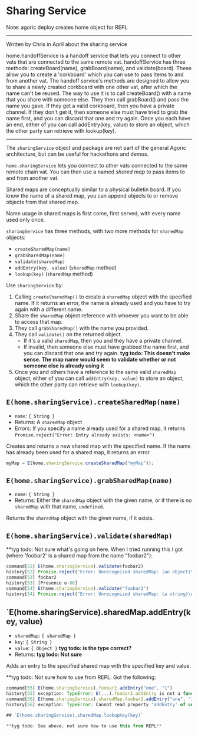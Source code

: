 # Sharing Service

Note: agoric deploy creates home object for REPL 

-------------------------

Written by Chris in April about the sharing service

home.handoffService is a handoff service that lets you connect to other vats that are connected to the same remote vat. handoffService has three methods: createBoard(name), grabBoard(name), and validate(board). These allow you to create a 'corkboard' which you can use to pass items to and from another vat. The handoff service's methods are designed to allow you to share a newly created corkboard with one other vat, after which the name can't be reused.
The way to use it is to call createBoard() with a name that you share with someone else. They then call grabBoard() and pass the name you gave. If they get a valid corkboard, then you have a private channel. If they don't get it, then someone else must have tried to grab the name first, and you can discard that one and try again.
Once you each have an end, either of you can call addEntry(key, value) to store an object, which the other party can retrieve with lookup(key).

----------------------------

The `sharingService` object  and package are not part of the general
Agoric architecture, but can be useful for hackathons and demos. 

`home.sharingService` lets you connect to other vats
connected to the same remote chain vat. You can then
use a named *shared map* to pass items to and from another vat.

Shared maps are conceptually similar to a physical bulletin
board. If you know the name of a shared map, you can
append objects to or remove objects from that shared map. 

Name usage in shared maps is first come, first served, with
every name used only once. 

`sharingService` has three methods, with two more methods for
`sharedMap` objects: 
- `createSharedMap(name)`
- `grabSharedMap(name)`
- `validate(sharedMap)`
- `addEntry(key, value)` (`sharedMap` method) 
- `lookup(key)` (`sharedMap` method)

Use `sharingService` by:
1. Calling `createSharedMap()` to create a `sharedMap` object with the
   specified name. If it returns an error, the name is already used and
   you have to try again with a different name.
2. Share the `sharedMap` object reference with whoever you want to be
   able to access that map.  
3. They call `grabSharedMap()` with the name you provided.
4. They call `validate()` on the returned object. 
   - If it's a valid `sharedMap`, then you and they have a private channel. 
   - If invalid, then someone else must have grabbed the name first, and
     you can discard that one and try  again. **tyg todo: This doesn't
     make sense. The map name would seem to validate whether or not someone
     else is already using it**
5. Once you and others have a reference to the same valid `sharedMap`
   object, either of you can call `addEntry(key, value)` to store an
   object, which the other party can retrieve with `lookup(key)`. 

## `E(home.sharingService).createSharedMap(name)`
- `name`: `{ String }`
- Returns: A `sharedMap` object
- Errors: If you specify a name already used for a shared map, it
  returns `Promise.reject("Error: Entry already exists: <name>")`

Creates and returns a new shared map with the specified name. If the
name has already been used for a shared map, it returns an error.

```js
myMap = E(home.sharingService.createSharedMap("myMap")); 
```

## `E(home.sharingService).grabSharedMap(name)`
- `name`: `{ String }`
- Returns: Either the `sharedMap` object with the given name, or if
there is no `sharedMap` with that name, `undefined`.

Returns the `sharedMap` object with the given name, if it exists.

## `E(home.sharingService).validate(sharedMap)`

**tyg todo: Not sure what's going on here. When I tried running this I
got (where 'foobar2' is a shared map from the name "foobar2"):
```js
command[52] E(home.sharingService).validate(foobar2)
history[52] Promise.reject("Error: Unrecognized sharedMap: (an object)\nSee console for error data.")
command[53] foobar2
history[53] [Presence o-86]
command[54] E(home.sharingService).validate("foobar2")
history[54] Promise.reject("Error: Unrecognized sharedMap: (a string)\nSee console for error data.")
```

## `E(home.sharingService).sharedMap.addEntry(key, value) 
- `sharedMap`: `{ sharedMap }`
- `key`: `{ String }`
- `value`: `{ Object }` **tyg todo: is the type correct?**
- Returns: **tyg todo: Not sure**

Adds an entry to the specified shared map with the specified key and value.

**tyg todo: Not sure how to use from REPL. Got the following:
```js
command[55] E(home.sharingService).foobar2.addEntry("one", "1")
history[55] exception: TypeError: E(...).foobar2.addEntry is not a function
command[56] E(home.sharingService).sharedMap.foobar2.addEntry("one", "1")
history[56] exception: TypeError: Cannot read property 'addEntry' of undefined

## `E(home.sharingService).sharedMap.lookupKey(key)` 

**tyg todo: See above; not sure how to use this from REPL**


